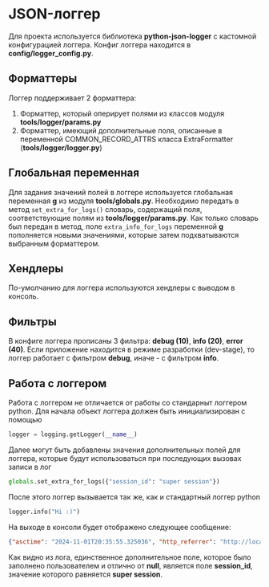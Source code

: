# JSON-логгер

Для проекта используется библиотека **python-json-logger** с кастомной конфигурацией логгера.
Конфиг логгера находится в **config/logger_config.py**.

## Форматтеры

Логгер поддерживает 2 форматтера:

1. Форматтер, который оперирует полями из классов модуля **tools/logger/params.py**
2. Форматтер, имеющий дополнительные поля, описанные в переменной COMMON_RECORD_ATTRS класса ExtraFormatter (**tools/logger/logger.py**)

## Глобальная переменная

Для задания значений полей в логгере используется глобальная переменная **g** из модуля **tools/globals.py**. Необходимо передать в метод `set_extra_for_logs()` словарь, содержащий поля, соответствующие полям из **tools/logger/params.py**. Как только словарь был передан в метод, поле `extra_info_for_logs` переменной **g** пополняется новыми значениями, которые затем подхватываются выбранным форматтером.

## Хендлеры

По-умолчанию для логгера используются хендлеры с выводом в консоль.

## Фильтры

В конфиге логгера прописаны 3 фильтра: **debug (10)**, **info (20)**, **error (40)**.
Если приложение находится в режиме разработки (dev-stage), то логгер работает с фильтром **debug**, иначе - с фильтром **info**.

## Работа с логгером

Работа с логгером не отличается от работы со стандарныт логгером python.
Для начала объект логгера должен быть инициализирован с помощью

```python
logger = logging.getLogger(__name__)
```

Далее могут быть добавлены значения дополнительных полей для логгера, которые будут использоваться при последующих вызовах записи в лог

```python
globals.set_extra_for_logs({"session_id": "super session"})
```

После этого логгер вызывается так же, как и стандартный логгер python

```python
logger.info("Hi :)")
```

На выходе в консоли будет отображено следующее сообщение:

```json
{"asctime": "2024-11-01T20:35:55.325036", "http_referrer": "http://localhost:8080/api/v1/", "level": "INFO", "logger": {"name": "api.entrypoints.index_entrypoint", "level": "INFO"}, "message": "Hi :)", "msg": "Hi :)", "project_name": "test_project", "request": "GET", "request_body": null, "response_body": null, "response_status": null, "session_id": "super session", "status": null, "system_log_type": "application", "user_id": null}
```

Как видно из лога, единственное дополнительное поле, которое было заполнено пользователем и отлично от **null**, является поле **session_id**, значение которого равняется **super session**.
